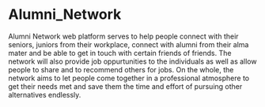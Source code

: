 # Alumni_Network

Alumni Network web platform serves to help people connect with their seniors, juniors from their workplace, connect with alumni from their alma mater and be able to get in touch with certain friends of friends. The network will also provide job oppurtunities to the individuals as well as allow people to share and to recommend others for jobs. On the whole, the network aims to let people come together in a professional atmosphere to get their needs met and save them the time and effort of pursuing other alternatives endlessly.
